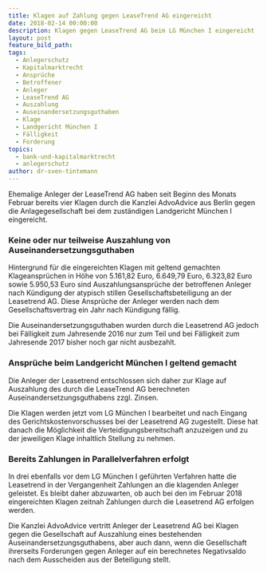 ```yaml
---
title: Klagen auf Zahlung gegen LeaseTrend AG eingereicht
date: 2018-02-14 00:00:00
description: Klagen gegen LeaseTrend AG beim LG München I eingereicht
layout: post
feature_bild_path:
tags:
  - Anlegerschutz
  - Kapitalmarktrecht
  - Ansprüche
  - Betroffener
  - Anleger
  - LeaseTrend AG
  - Auszahlung
  - Auseinandersetzungsguthaben
  - Klage
  - Landgericht München I
  - Fälligkeit
  - Forderung
topics:
  - bank-und-kapitalmarktrecht
  - anlegerschutz
author: dr-sven-tintemann
---
```


Ehemalige Anleger der LeaseTrend AG haben seit Beginn des Monats Februar bereits vier Klagen durch die Kanzlei AdvoAdvice aus Berlin gegen die Anlagegesellschaft bei dem zuständigen Landgericht München I eingereicht.

### Keine oder nur teilweise Auszahlung von Auseinandersetzungsguthaben

Hintergrund für die eingereichten Klagen mit geltend gemachten Klageansprüchen in Höhe von 5.161,82 Euro, 6.649,79 Euro, 6.323,82 Euro sowie 5.950,53 Euro sind Auszahlungsansprüche der betroffenen Anleger nach Kündigung der atypisch stillen Gesellschaftsbeteiligung an der Leasetrend AG. Diese Ansprüche der Anleger werden nach dem Gesellschaftsvertrag ein Jahr nach Kündigung fällig.

Die Auseinandersetzungsguthaben wurden durch die Leasetrend AG jedoch bei Fälligkeit zum Jahresende 2016 nur zum Teil und bei Fälligkeit zum Jahresende 2017 bisher noch gar nicht ausbezahlt.

### Ansprüche beim Landgericht München I geltend gemacht

Die Anleger der Leasetrend entschlossen sich daher zur Klage auf Auszahlung des durch die LeaseTrend AG berechneten Auseinandersetzungsguthabens zzgl. Zinsen.

Die Klagen werden jetzt vom LG München I bearbeitet und nach Eingang des Gerichtskostenvorschusses bei der Leasetrend AG zugestellt. Diese hat danach die Möglichkeit die Verteidigungsbereitschaft anzuzeigen und zu der jeweiligen Klage inhaltlich Stellung zu nehmen.

### Bereits Zahlungen in Parallelverfahren erfolgt

In drei ebenfalls vor dem LG München I geführten Verfahren hatte die Leasetrend in der Vergangenheit Zahlungen an die klagenden Anleger geleistet. Es bleibt daher abzuwarten, ob auch bei den im Februar 2018 eingereichten Klagen zeitnah Zahlungen durch die Leasetrend AG erfolgen werden.

Die Kanzlei AdvoAdvice vertritt Anleger der Leasetrend AG bei Klagen gegen die Gesellschaft auf Auszahlung eines bestehenden Auseinandersetzungsguthabens, aber auch dann, wenn die Gesellschaft ihrerseits Forderungen gegen Anleger auf ein berechnetes Negativsaldo nach dem Ausscheiden aus der Beteiligung stellt.